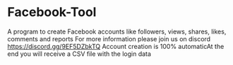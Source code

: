 # Facebook-Tool
A program to create Facebook accounts like followers, views, shares, likes, comments and reports 
For more information please join us on discord https://discord.gg/9EF5DZbkTQ
Account creation is 100% automaticAt the end you will receive a CSV file with the login data
